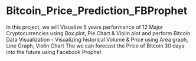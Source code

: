 # Bitcoin_Price_Prediction_FBProphet
In this project, we will Visualize 5 years performance of  12 Major Cryptocurrencies using Box plot, Pie Chart & Violin plot and perform Bitcoin Data Visualization - Visualizing historical Volume & Price using Area graph, Line Graph, Violin Chart
The we can forecast the Price of Bitcoin 30 days into the future using Facebook Prophet
